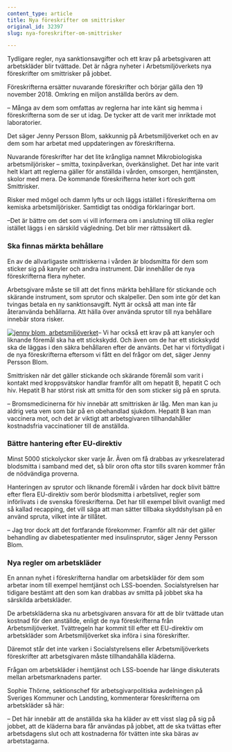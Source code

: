 ```yaml
---
content_type: article
title: Nya föreskrifter om smittrisker
original_id: 32397
slug: nya-foreskrifter-om-smittrisker

---
```


Tydligare regler, nya sanktionsavgifter och ett krav på arbetsgivaren att arbetskläder blir tvättade. Det är några nyheter i Arbetsmiljöverkets nya föreskrifter om smittrisker på jobbet.

Föreskrifterna ersätter nuvarande föreskrifter och börjar gälla den 19 november 2018. Omkring en miljon anställda berörs av dem.

– Många av dem som omfattas av reglerna har inte känt sig hemma i föreskrifterna som de ser ut idag. De tycker att de varit mer inriktade mot laboratorier.

Det säger Jenny Persson Blom, sakkunnig på Arbetsmiljöverket och en av dem som har arbetat med uppdateringen av föreskrifterna.

Nuvarande föreskrifter har det lite krångliga namnet Mikrobiologiska arbetsmiljörisker – smitta, toxinpåverkan, överkänslighet. Det har inte varit helt klart att reglerna gäller för anställda i vården, omsorgen, hemtjänsten, skolor med mera. De kommande föreskrifterna heter kort och gott Smittrisker.

Risker med mögel och damm lyfts ur och läggs istället i föreskrifterna om kemiska arbetsmiljörisker. Samtidigt tas onödiga förklaringar bort.

–Det är bättre om det som vi vill informera om i anslutning till olika regler istället läggs i en särskild vägledning. Det blir mer rättssäkert då.

### Ska finnas märkta behållare

En av de allvarligaste smittriskerna i vården är blodsmitta för dem som sticker sig på kanyler och andra instrument. Där innehåller de nya föreskrifterna flera nyheter.

Arbetsgivare måste se till att det finns märkta behållare för stickande och skärande instrument, som sprutor och skalpeller. Den som inte gör det kan tvingas betala en ny sanktionsavgift. Nytt är också att man inte får återanvända behållarna. Att hälla över använda sprutor till nya behållare innebär stora risker.

[![jenny blom, arbetsmiljöverket](https://www.suntarbetsliv.se/wp-content/uploads/2018/05/200x220-jenny-blom-foto-arbetsmiljoverket.jpg)](https://www.suntarbetsliv.se/wp-content/uploads/2018/05/200x220-jenny-blom-foto-arbetsmiljoverket.jpg)– Vi har också ett krav på att kanyler och liknande föremål ska ha ett stickskydd. Och även om de har ett stickskydd ska de läggas i den säkra behållaren efter de använts. Det har vi förtydligat i de nya föreskrifterna eftersom vi fått en del frågor om det, säger Jenny Persson Blom.

Smittrisken när det gäller stickande och skärande föremål som varit i kontakt med kroppsvätskor handlar framför allt om hepatit B, hepatit C och hiv. Hepatit B har störst risk att smitta för den som sticker sig på en spruta.

– Bromsmedicinerna för hiv innebär att smittrisken är låg. Men man kan ju aldrig veta vem som bär på en obehandlad sjukdom. Hepatit B kan man vaccinera mot, och det är viktigt att arbetsgivaren tillhandahåller kostnadsfria vaccinationer till de anställda.

### Bättre hantering efter EU-direktiv

Minst 5000 stickolyckor sker varje år. Även om få drabbas av yrkesrelaterad blodsmitta i samband med det, så blir oron ofta stor tills svaren kommer från de nödvändiga proverna.

Hanteringen av sprutor och liknande föremål i vården har dock blivit bättre efter flera EU-direktiv som berör blodsmitta i arbetslivet, regler som införlivats i de svenska föreskrifterna. Det har till exempel blivit ovanligt med så kallad recapping, det vill säga att man sätter tillbaka skyddshylsan på en använd spruta, vilket inte är tillåtet.

– Jag tror dock att det fortfarande förekommer. Framför allt när det gäller behandling av diabetespatienter med insulinsprutor, säger Jenny Persson Blom.

### Nya regler om arbetskläder

En annan nyhet i föreskrifterna handlar om arbetskläder för dem som arbetar inom till exempel hemtjänst och LSS-boenden. Socialstyrelsen har tidigare bestämt att den som kan drabbas av smitta på jobbet ska ha särskilda arbetskläder.

De arbetskläderna ska nu arbetsgivaren ansvara för att de blir tvättade utan kostnad för den anställde, enligt de nya föreskrifterna från Arbetsmiljöverket. Tvättregeln har kommit till efter ett EU-direktiv om arbetskläder som Arbetsmiljöverket ska införa i sina föreskrifter.

Däremot står det inte varken i Socialstyrelsens eller Arbetsmiljöverkets föreskrifter att arbetsgivaren måste tillhandahålla kläderna.

Frågan om arbetskläder i hemtjänst och LSS-boende har länge diskuterats mellan arbetsmarknadens parter.

Sophie Thörne, sektionschef för arbetsgivarpolitiska avdelningen på Sveriges Kommuner och Landsting, kommenterar föreskrifterna om arbetskläder så här:

– Det här innebär att de anställda ska ha kläder av ett visst slag på sig på jobbet, att de kläderna bara får användas på jobbet, att de ska tvättas efter arbetsdagens slut och att kostnaderna för tvätten inte ska bäras av arbetstagarna.

